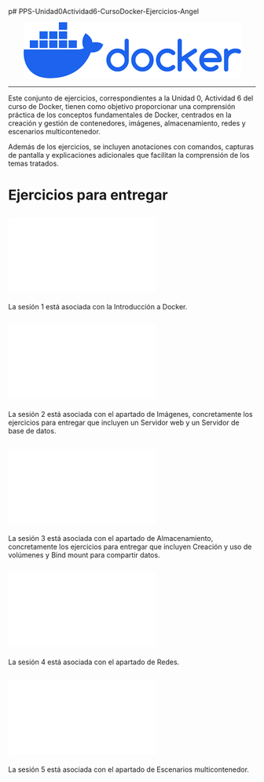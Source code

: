 p# PPS-Unidad0Actividad6-CursoDocker-Ejercicios-Angel

<div align="center">
  <img src="Images/imgprincipal.png" alt="Imagen Presentación Docker" />
</div>

____

Este conjunto de ejercicios, correspondientes a la Unidad 0, Actividad 6 del curso de Docker, tienen como objetivo proporcionar una comprensión práctica de los conceptos fundamentales de Docker, centrados en la creación y gestión de contenedores, imágenes, almacenamiento, redes y escenarios multicontenedor.

Además de los ejercicios, se incluyen anotaciones con comandos, capturas de pantalla y explicaciones adicionales que 
facilitan la comprensión de los temas tratados.

# Ejercicios para entregar

## ![Sesión 1](Sesion1.md)
La sesión 1 está asociada con la Introducción a Docker.

## ![Sesión 2](Sesion2.md)
La sesión 2 está asociada con el apartado de Imágenes, concretamente los ejercicios para entregar que incluyen un Servidor web y un Servidor de base de datos.

## ![Sesión 3](Sesion3.md)
La sesión 3 está asociada con el apartado de Almacenamiento, concretamente los ejercicios para entregar que incluyen Creación y uso de volúmenes y Bind mount para compartir datos.

## ![Sesión 4](Sesion4.md)
La sesión 4 está asociada con el apartado de Redes.

## ![Sesión 5](Sesion5.md)
La sesión 5 está asociada con el apartado de Escenarios multicontenedor.

